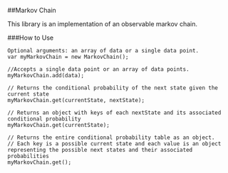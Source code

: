 ##Markov Chain

This library is an implementation of an observable markov chain.


###How to Use

```
Optional arguments: an array of data or a single data point.
var myMarkovChain = new MarkovChain();
```

```
//Accepts a single data point or an array of data points.
myMarkovChain.add(data);
```

```
// Returns the conditional probability of the next state given the current state
myMarkovChain.get(currentState, nextState);
```

```
// Returns an object with keys of each nextState and its associated conditional probability
myMarkovChain.get(currentState);
```

```
// Returns the entire conditional probability table as an object. 
// Each key is a possible current state and each value is an object representing the possible next states and their associated probabilities
myMarkovChain.get();
```
